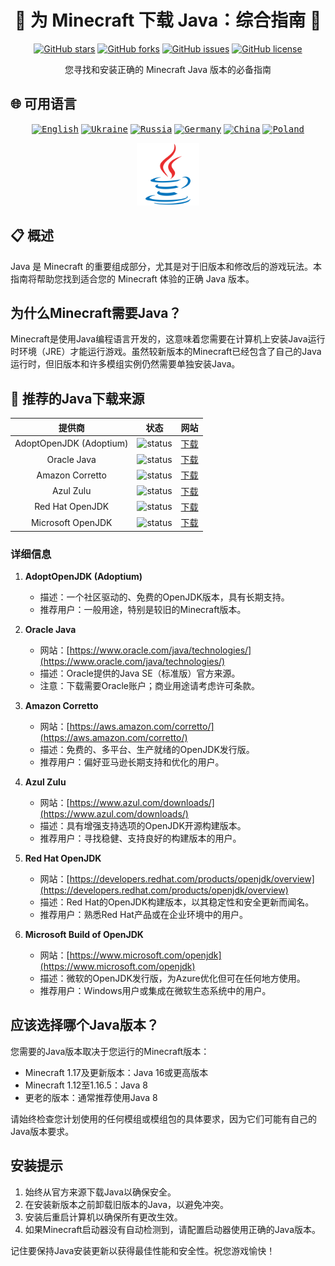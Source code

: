 <div align="center">

# 🌟 为 Minecraft 下载 Java：综合指南 🌟

[![GitHub stars](https://img.shields.io/github/stars/baneronetwo/Java-On-Minecraft?style=social)](https://github.com/baneronetwo/Java-On-Minecraft/stargazers)
[![GitHub forks](https://img.shields.io/github/forks/baneronetwo/Java-On-Minecraft?style=social)](https://github.com/baneronetwo/Java-On-Minecraft/network/members)
[![GitHub issues](https://img.shields.io/github/issues/baneronetwo/Java-On-Minecraft)](https://github.com/baneronetwo/Java-On-Minecraft/issues)
[![GitHub license](https://img.shields.io/github/license/baneronetwo/Java-On-Minecraft)](https://github.com/baneronetwo/Java-On-Minecraft/blob/main/LICENSE)

<p>您寻找和安装正确的 Minecraft Java 版本的必备指南</p>

</div>

## 🌐 可用语言

<div align="center">

<kbd>[<img title="English" alt="English" src="https://upload.wikimedia.org/wikipedia/commons/thumb/a/a5/Flag_of_the_United_Kingdom_%281-2%29.svg/1200px-Flag_of_the_United_Kingdom_%281-2%29.svg.png" width="22">](../README.md)</kbd>
<kbd>[<img title="Ukraine" alt="Ukraine" src="https://upload.wikimedia.org/wikipedia/commons/thumb/4/49/Flag_of_Ukraine.svg/1280px-Flag_of_Ukraine.svg.png" width="22">](README.ua.md)</kbd>
<kbd>[<img title="Russia" alt="Russia" src="https://upload.wikimedia.org/wikipedia/commons/thumb/f/f3/Flag_of_Russia.svg/1280px-Flag_of_Russia.svg.png" width="22">](README.ru.md)</kbd>
<kbd>[<img title="Germany" alt="Germany" src="https://upload.wikimedia.org/wikipedia/en/thumb/b/ba/Flag_of_Germany.svg/640px-Flag_of_Germany.svg.png" width="22">](README.de.md)</kbd>
<kbd>[<img title="China" alt="China" src="https://upload.wikimedia.org/wikipedia/commons/thumb/f/fa/Flag_of_the_People%27s_Republic_of_China.svg/800px-Flag_of_the_People%27s_Republic_of_China.svg.png" width="22">](README.zh.md)</kbd>
<kbd>[<img title="Poland" alt="Poland" src="https://upload.wikimedia.org/wikipedia/en/1/12/Flag_of_Poland.svg" width="22">](README.pl.md)</kbd>

</div>

<div align="center">
<img src="https://raw.githubusercontent.com/devicons/devicon/master/icons/java/java-original.svg" alt="java" width="100" height="100"/>
</div>

## 📋 概述

Java 是 Minecraft 的重要组成部分，尤其是对于旧版本和修改后的游戏玩法。本指南将帮助您找到适合您的 Minecraft 体验的正确 Java 版本。

## 为什么Minecraft需要Java？

Minecraft是使用Java编程语言开发的，这意味着您需要在计算机上安装Java运行时环境（JRE）才能运行游戏。虽然较新版本的Minecraft已经包含了自己的Java运行时，但旧版本和许多模组实例仍然需要单独安装Java。

## 🚀 推荐的Java下载来源

<div align="center">

| 提供商 | 状态 | 网站 |
|:--------:|:------:|:-------:|
| AdoptOpenJDK (Adoptium) | ![status](https://img.shields.io/badge/status-Available-brightgreen) | [下载](https://adoptium.net/) |
| Oracle Java | ![status](https://img.shields.io/badge/status-Available-brightgreen) | [下载](https://www.oracle.com/java/technologies/downloads/) |
| Amazon Corretto | ![status](https://img.shields.io/badge/status-Available-brightgreen) | [下载](https://aws.amazon.com/corretto/) |
| Azul Zulu | ![status](https://img.shields.io/badge/status-Available-brightgreen) | [下载](https://www.azul.com/downloads/?package=jdk) |
| Red Hat OpenJDK | ![status](https://img.shields.io/badge/status-Available-brightgreen) | [下载](https://developers.redhat.com/products/openjdk/download) |
| Microsoft OpenJDK | ![status](https://img.shields.io/badge/status-Available-brightgreen) | [下载](https://www.microsoft.com/openjdk) |

</div>

### 详细信息

1. **AdoptOpenJDK (Adoptium)**
   - 描述：一个社区驱动的、免费的OpenJDK版本，具有长期支持。
   - 推荐用户：一般用途，特别是较旧的Minecraft版本。

2. **Oracle Java**
   - 网站：[https://www.oracle.com/java/technologies/](https://www.oracle.com/java/technologies/)
   - 描述：Oracle提供的Java SE（标准版）官方来源。
   - 注意：下载需要Oracle账户；商业用途请考虑许可条款。

3. **Amazon Corretto**
   - 网站：[https://aws.amazon.com/corretto/](https://aws.amazon.com/corretto/)
   - 描述：免费的、多平台、生产就绪的OpenJDK发行版。
   - 推荐用户：偏好亚马逊长期支持和优化的用户。

4. **Azul Zulu**
   - 网站：[https://www.azul.com/downloads/](https://www.azul.com/downloads/)
   - 描述：具有增强支持选项的OpenJDK开源构建版本。
   - 推荐用户：寻找稳健、支持良好的构建版本的用户。

5. **Red Hat OpenJDK**
   - 网站：[https://developers.redhat.com/products/openjdk/overview](https://developers.redhat.com/products/openjdk/overview)
   - 描述：Red Hat的OpenJDK构建版本，以其稳定性和安全更新而闻名。
   - 推荐用户：熟悉Red Hat产品或在企业环境中的用户。

6. **Microsoft Build of OpenJDK**
   - 网站：[https://www.microsoft.com/openjdk](https://www.microsoft.com/openjdk)
   - 描述：微软的OpenJDK发行版，为Azure优化但可在任何地方使用。
   - 推荐用户：Windows用户或集成在微软生态系统中的用户。

## 应该选择哪个Java版本？

您需要的Java版本取决于您运行的Minecraft版本：
- Minecraft 1.17及更新版本：Java 16或更高版本
- Minecraft 1.12至1.16.5：Java 8
- 更老的版本：通常推荐使用Java 8

请始终检查您计划使用的任何模组或模组包的具体要求，因为它们可能有自己的Java版本要求。

## 安装提示

1. 始终从官方来源下载Java以确保安全。
2. 在安装新版本之前卸载旧版本的Java，以避免冲突。
3. 安装后重启计算机以确保所有更改生效。
4. 如果Minecraft启动器没有自动检测到，请配置启动器使用正确的Java版本。

记住要保持Java安装更新以获得最佳性能和安全性。祝您游戏愉快！